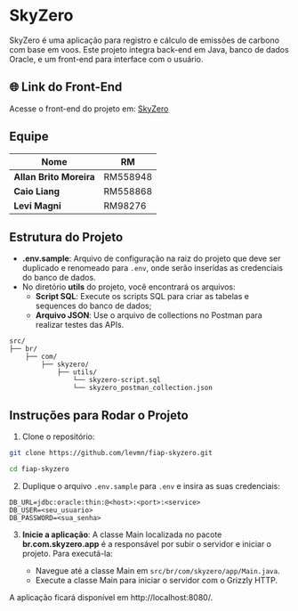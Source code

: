 # SkyZero

SkyZero é uma aplicação para registro e cálculo de emissões de carbono com base em voos. Este projeto integra back-end
em Java, banco de dados Oracle, e um front-end para interface com o usuário.

## 🌐 Link do Front-End

Acesse o front-end do projeto em: [SkyZero](https://fiap-gs-skyzero.vercel.app/)

## Equipe

| **Nome**                | **RM**   |
|-------------------------|----------|
| **Allan Brito Moreira** | RM558948 |
| **Caio Liang**          | RM558868 |
| **Levi Magni**          | RM98276  |

## Estrutura do Projeto

- **.env.sample**: Arquivo de configuração na raiz do projeto que deve ser duplicado e renomeado para `.env`, onde serão
  inseridas as credenciais do banco de dados.
- No diretório **utils** do projeto, você encontrará os arquivos:
    - **Script SQL**: Execute os scripts SQL para criar as tabelas e sequences do banco de dados;
    - **Arquivo JSON**: Use o arquivo de collections no Postman para realizar testes das APIs.

```
src/
├── br/
    ├── com/
        ├── skyzero/
            ├── utils/
                └── skyzero-script.sql
                └── skyzero_postman_collection.json
```

## Instruções para Rodar o Projeto

1. Clone o repositório:

  ```bash
  git clone https://github.com/levmn/fiap-skyzero.git
  ```

  ```bash
  cd fiap-skyzero
  ```

2. Duplique o arquivo `.env.sample` para `.env` e insira as suas credenciais:

  ```
  DB_URL=jdbc:oracle:thin:@<host>:<port>:<service>
  DB_USER=<seu_usuario>
  DB_PASSWORD=<sua_senha>
  ```

3. **Inicie a aplicação**: A classe Main localizada no pacote **br.com.skyzero.app** é a responsável por subir o
   servidor e iniciar o projeto. Para executá-la:

    - Navegue até a classe Main em `src/br/com/skyzero/app/Main.java`.
    - Execute a classe Main para iniciar o servidor com o Grizzly HTTP.

A aplicação ficará disponível em http://localhost:8080/.